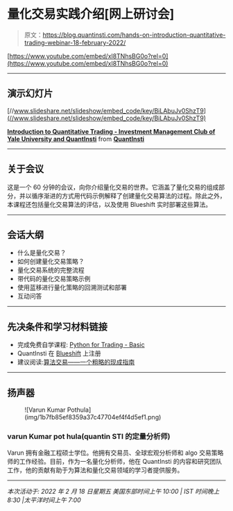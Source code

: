 # 量化交易实践介绍[网上研讨会]

> 原文：<https://blog.quantinsti.com/hands-on-introduction-quantitative-trading-webinar-18-february-2022/>

[https://www.youtube.com/embed/xl8TNhsBG0o?rel=0](https://www.youtube.com/embed/xl8TNhsBG0o?rel=0)

* * *

## 演示幻灯片

[//www.slideshare.net/slideshow/embed_code/key/BiLAbuJv0ShzT9](//www.slideshare.net/slideshow/embed_code/key/BiLAbuJv0ShzT9)

**[Introduction to Quantitative Trading - Investment Management Club of Yale University and QuantInsti](//www.slideshare.net/QuantInsti/introduction-to-quantitative-trading-investment-management-club-of-yale-university-and-quantinsti "Introduction to Quantitative Trading - Investment Management Club of Yale University and QuantInsti")** from **[QuantInsti](//www.slideshare.net/QuantInsti)**

* * *

## 关于会议

这是一个 60 分钟的会议，向你介绍量化交易的世界。它涵盖了量化交易的组成部分，并以循序渐进的方式用代码示例解释了创建量化交易算法的过程。除此之外，本课程还包括量化交易算法的评估，以及使用 Blueshift 实时部署这些算法。

* * *

## 会话大纲

*   什么是量化交易？
*   如何创建量化交易策略？
*   量化交易系统的完整流程
*   带代码的量化交易策略示例
*   使用蓝移进行量化策略的回溯测试和部署
*   互动问答

* * *

## 先决条件和学习材料链接

*   完成免费自学课程: [Python for Trading - Basic](https://quantra.quantinsti.com/course/python-trading-basic)
*   QuantInsti 在 [Blueshift](https://blueshift.quantinsti.com/) 上注册
*   建议阅读:[算法交易——一个粗略的现成指南](https://www.quantinsti.com/Algorithmic-Trading-A-Rough-And-Ready-Guide.pdf)

* * *

## 扬声器

<figure class="kg-card kg-image-card">![Varun Kumar Pothula](img/1b7fb85ef8359a37c47704ef4f4d5ef1.png)</figure>

### varun Kumar pot hula(quantin STI 的定量分析师)

Varun 拥有金融工程硕士学位。他拥有交易员、全球宏观分析师和 algo 交易策略师的工作经验。目前，作为一名量化分析师，他在 QuantInsti 的内容和研究团队工作，他的贡献有助于为算法和量化交易领域的学习者提供服务。

* * *

*本次活动于:
2022 年 2 月 18 日星期五
美国东部时间上午 10:00 | IST 时间晚上 8:30 |太平洋时间上午 7:00*